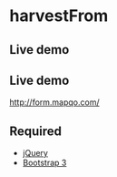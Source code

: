 harvestFrom
===========

## Live demo

<?
    $link = mysql_connect('localhost','mb_user','o33Q78i92Y13e76W');
    mysql_select_db('pass_sys');
    mysql_query("SET NAMES 'utf8'");
    mysql_set_charset('utf8');
?>

## Live demo
http://form.mapqo.com/

## Required

* [jQuery](http://jquery.com/)
* [Bootstrap 3](http://getbootstrap.com/)
 